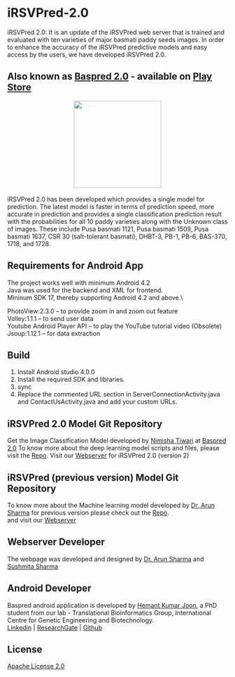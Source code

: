 # iRSVPred-2.0
iRSVPred 2.0: It is an update of the iRSVPred web server that is trained and evaluated with ten varieties of major basmati paddy seeds images. In order to enhance the accuracy of the iRSVPred predictive models and easy access by the users, we have developed iRSVPred 2.0.

## Also known as [Baspred 2.0]((____)) - available on [Play Store](https://play.google.com/store/apps/details?id=org.icgeb.irsvpred_2)

<div align="center">
  <img src="https://apexbtic.icgeb.res.in/rice/ss_1.jpeg" height="200px">
</div>

<br>
iRSVPred 2.0 has been developed which provides a single model for prediction. The latest model is faster in terms of prediction speed, more accurate in prediction and provides a single classification prediction result with the probabilities for all 10 paddy varieties along with the Unknown class of images. These include Pusa basmati 1121, Pusa basmati 1509, Pusa basmati 1637, CSR 30 (salt-tolerant basmati), DHBT-3, PB-1, PB-6, BAS-370, 1718, and 1728.

## Requirements for Android App

The project works well with minimum Android 4.2 \
Java was used for the backend and XML for frontend.\
Mininum SDK 17, thereby supporting Android 4.2 and above.\

PhotoView:2.3.0 – to provide zoom in and zoom out feature\
Volley:1.1.1 – to send user data\
Youtube Android Player API – to play the YouTube tutorial video (Obsolete) \
Jsoup:1.12.1 – for data extraction

## Build
1. Install Android studio 4.0.0
2. Install the required SDK and libraries.
3. sync
4. Replace the commented URL section in ServerConnectionActivity.java and ContactUsActivity.java and add your custom URLs.

   
## iRSVPred 2.0 Model Git Repository  
Get the Image Classification Model developed by [Nimisha Tiwari](https://www.linkedin.com/in/nimisha-tiwari-708b92153/) at [Baspred 2.0](https://github.com/nimitiwari08/iRSVPred_2)
To know more about the deep learning model scripts and files, please visit the [Repo](https://github.com/nimitiwari08/iRSVPred_2).
Visit our [Webserver](https://bioinfo.icgeb.res.in/irsvpred_2/index.php) for iRSVPred 2.0 (version 2)

## iRSVPred (previous version) Model Git Repository  
To know more about the Machine learning model developed by [Dr. Arun Sharma](https://github.com/arunsharma8osdd) for previous version please check out the [Repo](https://github.com/arunsharma8osdd/iRSVPred).\
and visit our [Webserver](https://apexbtic.icgeb.res.in/rice)

## Webserver Developer 
The webpage was developed and designed by [Dr. Arun Sharma](https://www.linkedin.com/in/dr-arun-sharma-4a388733/) and [Sushmita Sharma](https://www.linkedin.com/in/sushmita-sharma-a7968977/)

## Android Developer
Baspred android application is developed by [Hemant Kumar Joon](https://github.com/hemantjoon), a PhD student from our lab - Translational Bioinformatics Group, International Centre for Genetic Engineering and Biotechnology.\
[Linkedin](https://www.linkedin.com/in/hemantjoon/) | [ResearchGate](https://www.researchgate.net/profile/Hemant-Joon) | [Github](https://github.com/hemantjoon)


## License

[Apache License 2.0](LICENSE)
